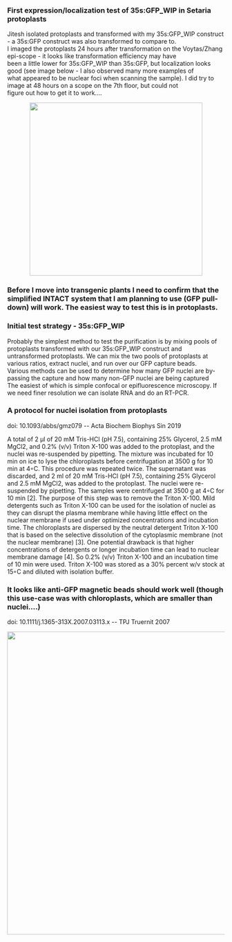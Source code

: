 ### First expression/localization test of 35s:GFP_WIP in Setaria protoplasts
Jitesh isolated protoplasts and transformed with my 35s:GFP_WIP construct - a 35s:GFP construct was also transformed to compare to. \
I imaged the protoplasts 24 hours after transformation on the Voytas/Zhang epi-scope - it looks like transformation efficiency may have \
been a little lower for 35s:GFP_WIP than 35s:GFP, but localization looks good (see image below - I also observed many more examples of \
what appeared to be nuclear foci when scanning the sample). I did try to image at 48 hours on a scope on the 7th floor, but could not \
figure out how to get it to work.... 
<p align="center">
  <img src="https://user-images.githubusercontent.com/43852873/163430712-704e3bb4-b6fe-4621-beee-c48a979d1167.png" width = "400" >
</p>
  
### Before I move into transgenic plants I need to confirm that the simplified INTACT system that I am planning to use (GFP pull-down) will work. The easiest way to test this is in protoplasts.

### Initial test strategy - 35s:GFP_WIP
Probably the simplest method to test the purification is by mixing pools of protoplasts transformed with our 35s:GFP_WIP construct and \
untransformed protoplasts.  We can mix the two pools of protoplasts at various ratios, extract nuclei, and run over our GFP capture beads. \
Various methods can be used to determine how many GFP nuclei are by-passing the capture and how many non-GFP nuclei are being captured \
The easiest of which is simple confocal or epifluorescence microscopy.  If we need finer resolution we can isolate RNA and do an RT-PCR.

### A protocol for nuclei isolation from protoplasts
doi: 10.1093/abbs/gmz079 -- Acta Biochem Biophys Sin 2019

A total of 2 μl of 20 mM Tris-HCl (pH 7.5), containing 25%
Glycerol, 2.5 mM MgCl2, and 0.2% (v/v) Triton X-100 was
added to the protoplast, and the nuclei was re-suspended by
pipetting. The mixture was incubated for 10 min on ice to lyse
the chloroplasts before centrifugation at 3500 g for 10 min at
4◦C. This procedure was repeated twice. The supernatant was
discarded, and 2 ml of 20 mM Tris-HCl (pH 7.5), containing
25% Glycerol and 2.5 mM MgCl2, was added to the protoplast.
The nuclei were re-suspended by pipetting. The samples were
centrifuged at 3500 g at 4◦C for 10 min [2]. The purpose of this
step was to remove the Triton X-100. Mild detergents such as
Triton X-100 can be used for the isolation of nuclei as they can
disrupt the plasma membrane while having little effect on the
nuclear membrane if used under optimized concentrations and
incubation time. The chloroplasts are dispersed by the neutral
detergent Triton X-100 that is based on the selective dissolution
of the cytoplasmic membrane (not the nuclear membrane) [3].
One potential drawback is that higher concentrations of detergents or longer incubation time can lead to nuclear membrane
damage [4]. So 0.2% (v/v) Triton X-100 and an incubation time
of 10 min were used. Triton X-100 was stored as a 30% percent
w/v stock at 15◦C and diluted with isolation buffer.


### It looks like anti-GFP magnetic beads should work well (though this use-case was with chloroplasts, which are smaller than nuclei....)
doi: 10.1111/j.1365-313X.2007.03113.x -- TPJ Truernit 2007

<p align="center">
  <img src="https://user-images.githubusercontent.com/43852873/165627663-5b1c2d2f-9e33-49b2-815e-ddb2bbc34299.png" width = "700" >
</p>
